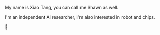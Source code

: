 My name is Xiao Tang, you can call me Shawn as well.

I'm an independent AI researcher, I'm also interested in robot and chips.

🚀
